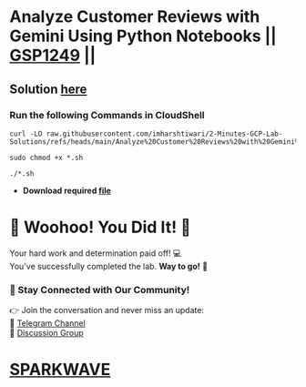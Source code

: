 # Analyze Customer Reviews with Gemini Using Python Notebooks || [GSP1249](https://www.cloudskillsboost.google/focuses/98857?parent=catalog) ||

## Solution [here](https://youtu.be/gjSoC-9FWMo)

### Run the following Commands in CloudShell

```
curl -LO raw.githubusercontent.com/imharshtiwari/2-Minutes-GCP-Lab-Solutions/refs/heads/main/Analyze%20Customer%20Reviews%20with%20Gemini%20Using%20Python%20Notebooks/gsp1249.sh

sudo chmod +x *.sh

./*.sh
```

* **Download required [file](https://drive.google.com/uc?export=download&id=1QM02LFTLjKeM_Y8aMVSONDP1VJIlpl7u)**

# 🎉 Woohoo! You Did It! 🎉  

Your hard work and determination paid off! 💻  
You've successfully completed the lab. **Way to go!** 🚀

### 💬 Stay Connected with Our Community!  
👉 Join the conversation and never miss an update:  
📢 [Telegram Channel](https://t.me/sparkwave.01)  
👥 [Discussion Group](https://t.me/sparkwave.01chats)  

# [SPARKWAVE](https://www.youtube.com/@sparkwave.01)
